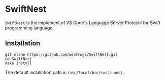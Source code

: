 # SwiftNest

`SwiftNest` is the implement of VS Code's Language Server Protocol for Swift programming language.

## Installation

``` shell
git clone https://github.com/webfrogs/SwiftNest.git
cd SwiftNest
make install 
```

The default installation path is `/usr/local/bin/swift-nest`.